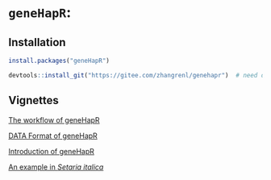 # `geneHapR`:

## Installation
```r
install.packages("geneHapR")

devtools::install_git("https://gitee.com/zhangrenl/genehapr")  # need devtools package and git software
```


## Vignettes 

[The workflow of geneHapR](https://gitee.com/zhangrenl/genehapr/wikis/workflow.html)

[DATA Format of geneHapR](https://gitee.com/zhangrenl/genehapr/wikis/data_format.html)

[Introduction of geneHapR](https://gitee.com/zhangrenl/genehapr/wikis/Introduction.html)

[An example in *Setaria italica*](https://gitee.com/zhangrenl/genehapr/wikis/An_example)